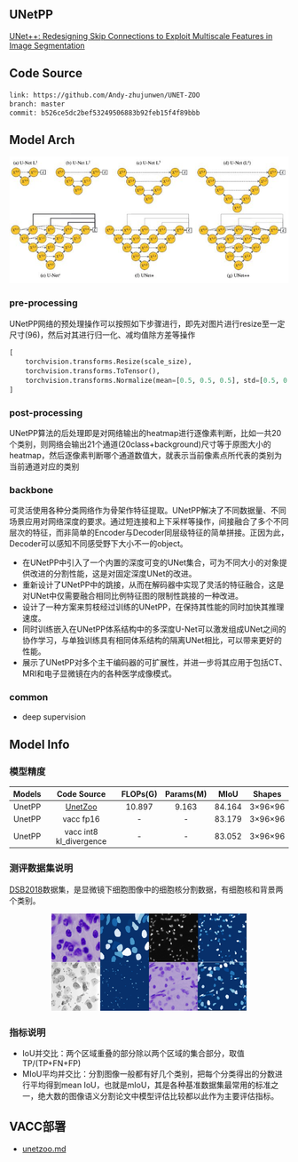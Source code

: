 ## UNetPP

[UNet++: Redesigning Skip Connections to Exploit Multiscale Features in Image Segmentation](https://arxiv.org/abs/1912.05074)

## Code Source

```
link: https://github.com/Andy-zhujunwen/UNET-ZOO
branch: master
commit: b526ce5dc2bef53249506883b92feb15f4f89bbb
```

## Model Arch

<div  align="center">
<img src="../../images/unetpp/arch.png">
</div>

### pre-processing

UNetPP网络的预处理操作可以按照如下步骤进行，即先对图片进行resize至一定尺寸(96)，然后对其进行归一化、减均值除方差等操作

```python
[
    torchvision.transforms.Resize(scale_size),
    torchvision.transforms.ToTensor(),
    torchvision.transforms.Normalize(mean=[0.5, 0.5, 0.5], std=[0.5, 0.5, 0.5],),
]
```

### post-processing

UNetPP算法的后处理即是对网络输出的heatmap进行逐像素判断，比如一共20个类别，则网络会输出21个通道(20class+background)尺寸等于原图大小的heatmap，然后逐像素判断哪个通道数值大，就表示当前像素点所代表的类别为当前通道对应的类别

### backbone

可灵活使用各种分类网络作为骨架作特征提取。UNetPP解决了不同数据量、不同场景应用对网络深度的要求。通过短连接和上下采样等操作，间接融合了多个不同层次的特征，而非简单的Encoder与Decoder同层级特征的简单拼接。正因为此，Decoder可以感知不同感受野下大小不一的object。

- 在UNetPP中引入了一个内置的深度可变的UNet集合，可为不同大小的对象提供改进的分割性能，这是对固定深度UNet的改进。
- 重新设计了UNetPP中的跳接，从而在解码器中实现了灵活的特征融合，这是对UNet中仅需要融合相同比例特征图的限制性跳接的一种改进。
- 设计了一种方案来剪枝经过训练的UNetPP，在保持其性能的同时加快其推理速度。
- 同时训练嵌入在UNetPP体系结构中的多深度U-Net可以激发组成UNet之间的协作学习，与单独训练具有相同体系结构的隔离UNet相比，可以带来更好的性能。
- 展示了UNetPP对多个主干编码器的可扩展性，并进一步将其应用于包括CT、MRI和电子显微镜在内的各种医学成像模式。

### common

- deep supervision

## Model Info

### 模型精度

| Models |                    Code Source                    | FLOPs(G) | Params(M) |  MIoU  |  Shapes  |
| :----: | :------------------------------------------------: | :------: | :-------: | :----: | :-------: |
| UnetPP | [UnetZoo](https://github.com/Andy-zhujunwen/UNET-ZOO) |  10.897  |   9.163   | 84.164 | 3×96×96 |
| UnetPP |                     vacc fp16                     |    -    |     -     | 83.179 | 3×96×96 |
| UnetPP |              vacc int8 kl_divergence              |    -    |     -     | 83.052 | 3×96×96 |

### 测评数据集说明

[DSB2018](https://github.com/sunalbert/DSB2018)数据集，是显微镜下细胞图像中的细胞核分割数据，有细胞核和背景两个类别。

<div  align="center">
<img src="../../images/datasets/dsb2018.png" width="70%" height="70%">
</div>

### 指标说明

- IoU并交比：两个区域重叠的部分除以两个区域的集合部分，取值TP/(TP+FN+FP)
- MIoU平均并交比：分割图像一般都有好几个类别，把每个分类得出的分数进行平均得到mean IoU，也就是mIoU，其是各种基准数据集最常用的标准之一，绝大数的图像语义分割论文中模型评估比较都以此作为主要评估指标。

## VACC部署

- [unetzoo.md](./source_code/unetzoo.md)
